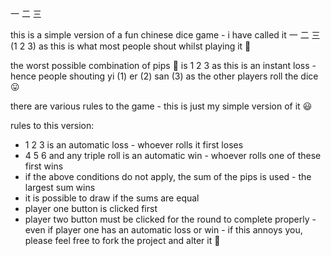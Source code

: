 &#x4e00; &#x4e8c; &#x4e09;

this is a simple version of a fun chinese dice game - i have called it &#x4e00; &#x4e8c; &#x4e09; (1 2 3) as this is what most people shout whilst playing it 🤣

the worst possible combination of pips 🎲 is 1 2 3 as this is an instant loss - hence people shouting  yi (1) er (2) san (3) as the other players roll the dice 😛

there are various rules to the game - this is just my simple version of it 😃

rules to this version:

- 1 2 3 is an automatic loss - whoever rolls it first loses
- 4 5 6 and any triple roll is an automatic win - whoever rolls one of these first wins
- if the above conditions do not apply, the sum of the pips is used - the largest sum wins
- it is possible to draw if the sums are equal
- player one button is clicked first
- player two button must be clicked for the round to complete properly - even if player one has an automatic loss or win - if this annoys you, please feel free to fork the project and alter it 🙂
